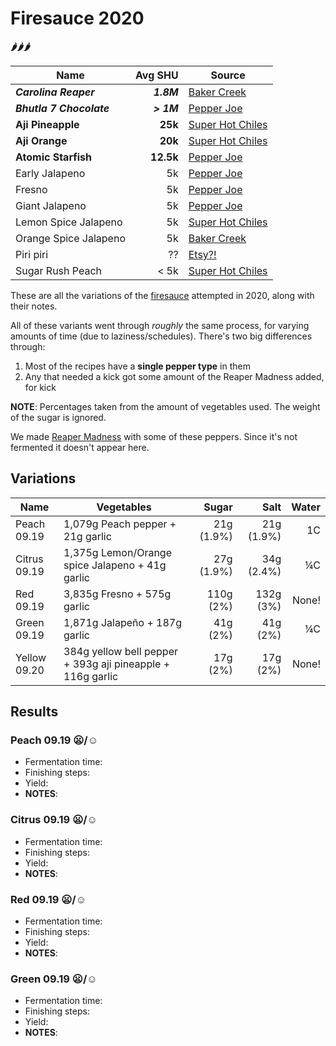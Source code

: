 # Firesauce 2020

**🌶🌶🌶**

| Name                     |    Avg SHU | Source |
| ------------------------ | ---------: | ------ |
| ***Carolina Reaper***    | ***1.8M*** | [Baker Creek](https://www.rareseeds.com/store/vegetables/peppers/hot/carolina-reaper-hot-pepper)
| ***Bhutla 7 Chocolate*** | ***> 1M*** | [Pepper Joe](https://pepperjoe.com/products/bhutlah-bubblegum-7-pot-chocolate-seeds)
| **Aji Pineapple**        |    **25k** | [Super Hot Chiles](https://www.superhotchiles.com/product/aji-pineapple-hot-pepper-seeds/)
| **Aji Orange**           |    **20k** | [Super Hot Chiles](https://www.superhotchiles.com/product/aji-ecuador-orange-pepper-seeds/)
| **Atomic Starfish**      |  **12.5k** | [Pepper Joe](https://pepperjoe.com/products/atomic-starfish)
| Early Jalapeno           |         5k | [Pepper Joe](https://pepperjoe.com/collections/jalapeno-seeds/products/jalapeno-pepper-early)
| Fresno                   |         5k | [Pepper Joe](https://pepperjoe.com/collections/jalapeno-seeds/products/fresno-pepper)
| Giant Jalapeno           |         5k | [Pepper Joe](https://pepperjoe.com/collections/jalapeno-seeds/products/giant-jalapeno)
| Lemon Spice Jalapeno     |         5k | [Super Hot Chiles](https://www.superhotchiles.com/product/lemon-spice-giant-pepper-10-seeds/)
| Orange Spice Jalapeno    |         5k | [Baker Creek](https://www.rareseeds.com/store/vegetables/new-items-2019/orange-spice-jalape-o)
| Piri piri                |         ?? | [Etsy?!](https://www.etsy.com/listing/209067134/piri-piri-african-birds-eye-pepper-seeds)
| Sugar Rush Peach         |       < 5k | [Super Hot Chiles](https://www.superhotchiles.com/product/sugar-rush-peach-pepper-seeds/)

These are all the variations of the [firesauce](recipes/firesauce.md) attempted in 2020, along with their notes.

All of these variants went through _roughly_ the same process, for varying amounts of time (due to laziness/schedules).
There's two big differences through:
  1. Most of the recipes have a **single pepper type** in them
  2. Any that needed a kick got some amount of the Reaper Madness added, for kick

**NOTE**: Percentages taken from the amount of vegetables used. The weight of the sugar is ignored.

We made [Reaper Madness](reaper-madness.md) with some of these peppers. Since it's not fermented it doesn't appear here.

## Variations
| Name | Vegetables | Sugar | Salt | Water |
| ---- | ------- | ------: | -----: | ----: |
| Peach 09.19 | 1,079g Peach pepper + 21g garlic | 21g (1.9%) | 21g (1.9%) | 1C |
| Citrus 09.19 | 1,375g Lemon/Orange spice Jalapeno + 41g garlic | 27g (1.9%) | 34g (2.4%) | ¼C |
| Red 09.19 | 3,835g Fresno + 575g garlic | 110g (2%) | 132g (3%) | None! |
| Green 09.19 | 1,871g Jalapeño + 187g garlic | 41g (2%) | 41g (2%) | ¼C |
| Yellow 09.20 | 384g yellow bell pepper + 393g aji pineapple + 116g garlic | 17g (2%) | 17g (2%) | None! |

## Results
### Peach 09.19 :frowning:/:relaxed:
- Fermentation time:
- Finishing steps:
- Yield:
- **NOTES**:

### Citrus 09.19 :frowning:/:relaxed:
- Fermentation time:
- Finishing steps:
- Yield:
- **NOTES**:

### Red 09.19 :frowning:/:relaxed:
- Fermentation time:
- Finishing steps:
- Yield:
- **NOTES**:

### Green 09.19 :frowning:/:relaxed:
- Fermentation time:
- Finishing steps:
- Yield:
- **NOTES**:
